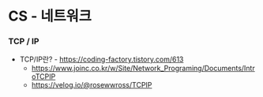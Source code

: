 # CS - 네트워크



### TCP / IP

+ TCP/IP란? - https://coding-factory.tistory.com/613
  + https://www.joinc.co.kr/w/Site/Network_Programing/Documents/IntroTCPIP
  + https://velog.io/@rosewwross/TCPIP